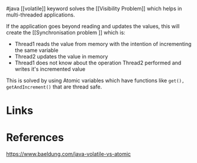 #java 
[[volatile]] keyword solves the [[Visibility Problem]] which helps in multi-threaded applications. 

If the application goes beyond reading and updates the values, this will create the [[Synchronisation problem ]] which is:
- Thread1 reads the value from memory with the intention of incrementing the same variable
- Thread2 updates the value in memory
- Thread1 does not know about the operation Thread2 performed and writes it's incremented value 

This is solved by using Atomic variables which have functions like `get(), getAndIncrement()` that are thread safe. 


# Links

# References
https://www.baeldung.com/java-volatile-vs-atomic